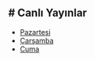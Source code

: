 # Canlı Yayınlar
---

- [Pazartesi](./pazartesi.md)
- [Çarşamba](./carsamba.md)
- [Cuma](./cuma.md)
